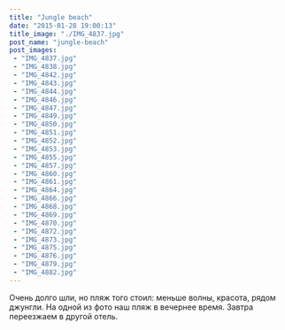 ```yaml
---
title: "Jungle beach"
date: "2015-01-28 19:00:13"
title_image: "./IMG_4837.jpg"
post_name: "jungle-beach"
post_images: 
 - "IMG_4837.jpg"
 - "IMG_4838.jpg"
 - "IMG_4842.jpg"
 - "IMG_4843.jpg"
 - "IMG_4844.jpg"
 - "IMG_4846.jpg"
 - "IMG_4847.jpg"
 - "IMG_4849.jpg"
 - "IMG_4850.jpg"
 - "IMG_4851.jpg"
 - "IMG_4852.jpg"
 - "IMG_4853.jpg"
 - "IMG_4855.jpg"
 - "IMG_4857.jpg"
 - "IMG_4860.jpg"
 - "IMG_4861.jpg"
 - "IMG_4864.jpg"
 - "IMG_4866.jpg"
 - "IMG_4868.jpg"
 - "IMG_4869.jpg"
 - "IMG_4870.jpg"
 - "IMG_4872.jpg"
 - "IMG_4873.jpg"
 - "IMG_4875.jpg"
 - "IMG_4876.jpg"
 - "IMG_4879.jpg"
 - "IMG_4882.jpg"
---
```


Очень долго шли, но пляж того стоил: меньше волны, красота, рядом джунгли. На одной из фото наш пляж в вечернее время. Завтра переезжаем в другой отель.
